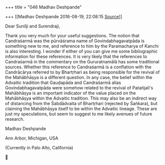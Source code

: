 +++
title = "046 Madhav Deshpande"

+++
[[Madhav Deshpande	2016-08-19, 22:08:15 [Source](https://groups.google.com/g/bvparishat/c/NPcHTRNM0Hk)]]



Dear Sunilji and Surendraji,

  

  Thank you very much for your useful suggestions. The notion that Candraśarmā was the pūrvāśrama name of Govindabhagavatpāda is something new to me, and reference to him by the Paramacharya of Kanchi is also interesting. I wonder if either of you can give me some bibliographic information for these references. It is very likely that the references to Candraśarmā in the commentary on the Gururatnamālā has some traditional sources. Whether this reference to Candraśarmā is a conflation with the Candrācārya referred to by Bhartṛhari as being responsible for the revival of the Mahābhāṣya is a different question.
In any case, the belief within the Advaitic tradition that Gauḍapāda and Candraśarmā alias Govindabhagavatpāda were somehow related to the revival of Patañjali's Mahābhāṣya is an important indicator of the value placed on the Mahābhāṣya within the Advaitic tradition. This may also be an indirect way of distancing from the Śabdādvaita of Bhartṛhari (rejected by Śaṅkara), but claiming the Mahābhāṣya itself to be within the Advaitic lineage. These are just my speculations, but seem to suggest to me likely avenues of future research. 

  

Madhav Deshpande

Ann Arbor, Michigan, USA

(Currently in Palo Alto, California)



